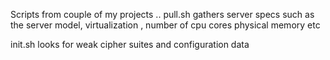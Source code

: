 Scripts from couple of my projects .. pull.sh gathers server specs such as the server model, virtualization , number of cpu cores  physical memory etc

init.sh  looks for weak cipher suites and configuration data

